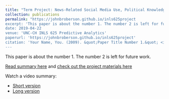 ```yaml
---
title: "Term Project: News-Related Social Media Use, Political Knowledge, and Participation in the 2016 Election"
collection: publications
permalink: "https://johnbroberson.github.io/inls625project
excerpt: 'This paper is about the number 1. The number 2 is left for future work.'
date: 2019-04-22
venue: 'UNC-CH INLS 625 Predictive Analytics'
paperurl: 'https://johnbroberson.github.io/inls625project'
citation: 'Your Name, You. (2009). &quot;Paper Title Number 1.&quot; <i>Journal 1</i>. 1(1).'
---
```

This paper is about the number 1. The number 2 is left for future work.

[Read summary here](https://johnbroberson.github.io/inls625project) and [check out the project materials here](https://johnbroberson.github.io/inls625project)

Watch a video summary:
* [Short version](https://www.youtube.com/watch?v=m_L9s5j1pbY)
* [Long version](https://www.youtube.com/watch?v=xVziyW_k3h4)
